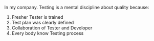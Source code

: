 In my company. Testing is  a mental discipline about quality because:<br>
1.  Fresher Tester is trained <br>
2.  Test plan was clearly defined <br>
3.  Collaboration of Tester and Developer <br>
4.  Every body know Testing process 